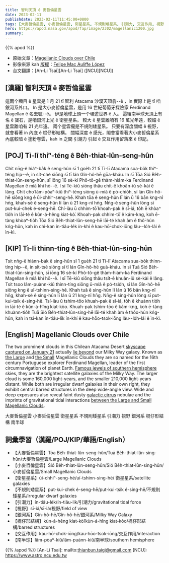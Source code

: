 ```yaml
---
title: 智利天頂 ê 麥哲倫星雲
date: 2023-02-11
publishdate: 2023-02-11T11:45:00+0800
tags: [大麥哲倫星雲, 小麥哲倫星雲, 衛星星系, 不規則矮星系, 引潮力, 交互作用, 視野, 銀河系, 棍仔形結構, 南半球]
hero: https://apod.nasa.gov/apod/fap/image/2302/magellanic1200.jpg
summary: 
---
```


{{% apod %}}

- 原始文章：[Magellanic Clouds over Chile](https://apod.nasa.gov/apod/ap230211.html)
- 影像來源 kah [版權][copyright]：[Felipe Mac Auliffe López](https://www.astrobin.com/40v8a9/)
- 台文翻譯：[An-Li Tsai][An-Li Tsai] ([NCU][NCU])

## [漢羅] 智利天頂 ê 麥哲倫星雲
這兩个顯目 ê 星雲是 1 月 21 tī 智利 Atacama 沙漠天頂翕--ê ，in 實際上是 tī 咱銀河系外口。
In 是大小麥哲倫星雲，是用 16 世紀葡萄牙探險家 Ferdinand Magellan ê 名去號--ê。
伊是地球上頭一个環遊世界 ê 人。
這組南半球天頂上有名 ê 寶石，是咱銀河上光 ê 衛星星系。
較大 ê 星雲離咱有 16 萬光年遠，較細 ê 星雲離咱有 21 光年遠。
兩个星雲攏是不規則矮星系。
只要有深度闊幅 ê 視野，就會看著 in 內底 ê 棍仔形結構。
闊幅深度 ê 感光，閣會當看著大小麥哲倫星系 內底較暗 ê 塗粉卷雲，kah in 之間 引潮力 引起 ê 交互作用留落來 ê 印記。


## [POJ] Tì-lī thiⁿ-téng ê Be̍h-thiat-lûn-seng-hûn
Chit nn̄g-ê hiáⁿ-ba̍k ê seng-hûn sī 1 goe̍h 21 tī Tì-lī Atacama soa-bo̍k thiⁿ-téng hip--ê, in si̍t-chè siōng sī tī lán Gîn-hô-hē gōa-kháu.
In sī Tōa Sió Be̍h-thiat-lûn-seng-hûn, sī iōng 16 sè-kí Phô-tô-gê thàm-hiám-ka Ferdinand Magellan ê miâ khì hō--ê.
I sī Tē-kiû siōng thâu chi̍t-ê khoân-iû sè-kài ê lâng.
Chit cho͘ lâm-pòaⁿ-kiû thiⁿ-téng siōng ū-miâ ê pó-chio̍h, sī lán Gîn-hô-hē siōng kng ê ūi-chhiⁿ-seng-hē.
Khah tōa ê seng-hûn lī lán ū 16 bān kng-nî hn̄g, khah-sè ê seng-hûn lī lán ū 21 kng-nî hn̄g.
Nn̄g-ê seng-hûn lóng sī put-kui-chek é-seng-hē.
Chí-iàu ū chhim-tō͘ khoah-pak ê sī-iá, to̍h ē khòaⁿ tio̍h in lāi-té ê kùn-á-hêng kiat-kò͘.
Khoah-pak chhim-tō͘ ê kám-kng, koh ē-tàng khòaⁿ-tio̍h Tōa Sió Be̍h-thiat-lûn-seng-hē lāi-té khah àm ê thô͘-hún kńg-hûn, kah in chi-kan ín-tiâu-le̍k ín-khí ê kau-hō͘-chok-iōng lâu--lo̍h-lâi ê ìn-kì.

## [KIP] Tì-lī thinn-tíng ê Be̍h-thiat-lûn-sing-hûn
Tsit nn̄g-ê hiánn-ba̍k ê sing-hûn sī 1 gue̍h 21 tī Tì-lī Atacama sua-bo̍k thinn-tíng hip--ê, in si̍t-tsè siōng sī tī lán Gîn-hô-hē guā-kháu.
In sī Tuā Sió Be̍h-thiat-lûn-sing-hûn, sī iōng 16 sè-kí Phô-tô-gê thàm-hiám-ka Ferdinand Magellan ê miâ khì hō--ê.
I sī Tē-kiû siōng thâu tsi̍t-ê khuân-iû sè-kài ê lâng.
Tsit tsoo lâm-puànn-kiû thinn-tíng siōng ū-miâ ê pó-tsio̍h, sī lán Gîn-hô-hē siōng kng ê uī-tshinn-sing-hē.
Khah tuā ê sing-hûn lī lán ū 16 bān kng-nî hn̄g, khah-sè ê sing-hûn lī lán ū 21 kng-nî hn̄g.
Nn̄g-ê sing-hûn lóng sī put-kui-tsik é-sing-hē.
Tsí-iàu ū tshim-tōo khuah-pak ê sī-iá, to̍h ē khuànn tio̍h in lāi-té ê kùn-á-hîng kiat-kòo.
Khuah-pak tshim-tōo ê kám-kng, koh ē-tàng khuànn-tio̍h Tuā Sió Be̍h-thiat-lûn-sing-hē lāi-té khah àm ê thôo-hún kńg-hûn, kah in tsi-kan ín-tiâu-li̍k ín-khí ê kau-hōo-tsok-iōng lâu--lo̍h-lâi ê ìn-kì.

## [English] Magellanic Clouds over Chile
The two prominent clouds in this Chilean Atacama Desert [skyscape captured on January 21][skyscape captured on January 21] actually [lie beyond][lie beyond] our Milky Way galaxy.
Known as [the Large][the Large] and [the Small][the Small] Magellanic Clouds they are so named for the 16th century Portuguese explorer Ferdinand Magellan, leader of the first circumnavigation of planet Earth.
[Famous jewels of southern hemisphere][Famous jewels of southern hemisphere] skies, they are the brightest satellite galaxies of the Milky Way.
The larger cloud is some 160,000 light-years, and the smaller 210,000 light-years distant.
While both are irregular dwarf galaxies in their own right, they exhibit central barred structures in the deep wide-angle view.
Wide and deep exposures also reveal faint dusty [galactic cirrus][galactic cirrus] nebulae and the imprints of gravitational tidal interactions [between the Large and Small Magellanic Clouds][between the Large and Small Magellanic Clouds].

大麥哲倫星雲 小麥哲倫星雲 衛星星系 不規則矮星系 引潮力  視野 銀河系 棍仔形結構 南半球
## 詞彙學習（漢羅/POJ/KIP/華語/English）
- 【大麥哲倫星雲】Tōa Be̍h-thiat-lûn-seng-hûn/Tuā Be̍h-thiat-lûn-sing-hûn/大麥哲倫星雲/Large Magellanic Clouds
- 【小麥哲倫星雲】Sió Be̍h-thiat-lûn-seng-hûn/Sió Be̍h-thiat-lûn-sing-hûn/小麥哲倫星雲/Small Magellanic Clouds
- 【衛星星系】ūi-chhiⁿ-seng-hē/uī-tshinn-sing-hē/ 衛星星系/satellite galaxies
- 【不規則矮星系】put-kui-chek é-seng-hē/put-kui-tsik é-sing-hē/不規則矮星系/irregular dwarf galaxies
- 【引潮力】ín-tiâu-le̍k/ín-tiâu-li̍k/引潮力/gravitational tidal force
- 【視野】sī-iá/sī-iá/視野/field of view
- 【銀河系】Gîn-hô-hē/Gîn-hô-hē/銀河系/Milky Way Galaxy
- 【棍仔形結構】kùn-á-hêng kiat-kò͘/kùn-á-hîng kiat-kòo/棍仔形結構/barred structures
- 【交互作用】kau-hō͘-chok-iōng/kau-hōo-tsok-iōng/交互作用/interaction
- 【南半球】lâm-pòaⁿ-kiû/lâm-puànn-kiû/南半球/southern hemisphere


{{% /apod %}}
[An-Li Tsai]: mailto:thianbun.taigi@gmail.com
[NCU]: https://www.astro.ncu.edu.tw

[copyright]: https://apod.nasa.gov/apod/fap/lib/about_apod.html#srapply
[License]: https://creativecommons.org/licenses/by/2.0/

[skyscape captured on January 21]:https://www.astrobin.com/40v8a9/
[lie beyond]:https://solarsystem.nasa.gov/solar-system/beyond/in-depth/
[the Large]:https://apod.nasa.gov/apod/ap190905.html
[the Small]:https://apod.nasa.gov/apod/ap210105.html
[Famous jewels of southern hemisphere]:https://apod.nasa.gov/apod/ap210101.html
[galactic cirrus]:https://www.cosmotography.com/images/galactic_cirrus.html
[between the Large and Small Magellanic Clouds]:https://apod.nasa.gov/apod/ap160725.html

